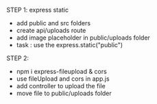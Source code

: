 STEP 1: express static

- add public and src folders
- create api/uploads route
- add image placeholder in public/uploads folder
- task : use the express.static("public")

STEP 2:

- npm i express-fileupload & cors
- use fileUpload and cors in app.js
- add controller to upload the file
- move file to public/uploads folder
